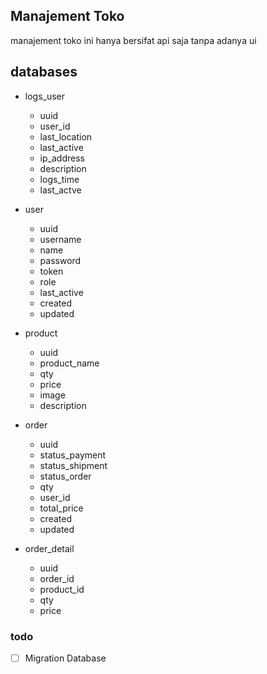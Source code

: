 

## Manajement Toko 
manajement toko ini hanya bersifat api saja tanpa adanya ui


## databases

- logs_user
    * uuid
    * user_id
    * last_location
    * last_active
    * ip_address
    * description
    * logs_time
    * last_actve

- user
    * uuid
    * username
    * name
    * password
    * token
    * role
    * last_active
    * created
    * updated

- product
    * uuid
    * product_name
    * qty
    * price
    * image
    * description

- order
    * uuid
    * status_payment
    * status_shipment
    * status_order
    * qty
    * user_id
    * total_price
    * created
    * updated

- order_detail
    * uuid
    * order_id
    * product_id
    * qty
    * price

### todo
- [ ] Migration Database 